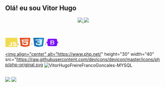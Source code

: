 ## Olá! eu sou Vitor Hugo
<div align="center">
  <a href="https://github.com/VITORBR1997">
  <img height="30%" src="https://github-readme-stats.vercel.app/api?username=VitorHugoFreireFrancoGoncales&show_icons=true&theme=dark&include_all_commits=true&count_private=true"/>
  <img height="30%" src="https://github-readme-stats.vercel.app/api/top-langs/?username=VitorHugoFreireFrancoGoncales&layout=compact&langs_count=7&theme=dark"/>
</div>
  
  ##
  
<div style="display: inline_block"><br>
  <img align="center" alt="VitorHugoFreireFrancoGoncales-Js" height="30" width="40" src="https://raw.githubusercontent.com/devicons/devicon/master/icons/javascript/javascript-plain.svg">
  
  <img align="center" alt="VitorHugoFreireFrancoGoncales-HTML" height="30" width="40" src="https://raw.githubusercontent.com/devicons/devicon/master/icons/html5/html5-original.svg">
  
  <img align="center" alt="VitorHugoFreireFrancoGoncales-CSS" height="30" width="40" src="https://raw.githubusercontent.com/devicons/devicon/master/icons/css3/css3-original.svg">
  
  <img align="center" alt="VitorHugoFreireFrancoGoncales-bootstrap" height="30" width="40" src="https://raw.githubusercontent.com/devicons/devicon/master/icons/bootstrap/bootstrap-original.svg">
  
  <img align="center" alt="https://www.php.net/" height="30" width="40" src="https://raw.githubusercontent.com/devicons/devicon/master/icons/php/php-original.svg
  <img align="center" alt="VitorHugoFreireFrancoGoncales-MYSQL" height="30" width="40" src="https://raw.githubusercontent.com/devicons/devicon/master/icons/mysql/mysql-original.svg">
</div>
  
  ##
  
<div> 
  <a href="" target="_blank"><img src="https://img.shields.io/badge/YouTube-FF0000?style=for-the-badge&logo=youtube&logoColor=white" target="_blank"></a>
  <a href = "mailto:vitor.hugo.freire.franco@gmail.com"><img src="https://img.shields.io/badge/-Gmail-%23333?style=for-the-badge&logo=gmail&logoColor=white" target="_blank"></a>
</div>
